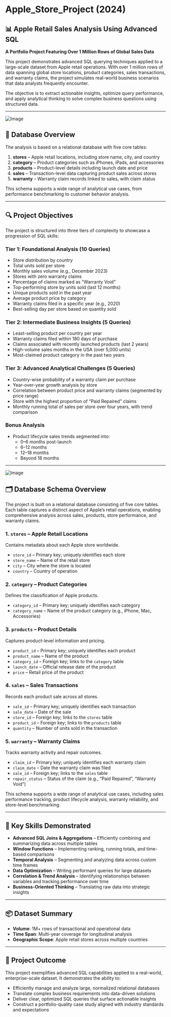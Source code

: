# Apple_Store_Project (2024)


## 📊 Apple Retail Sales Analysis Using Advanced SQL  
**A Portfolio Project Featuring Over 1 Million Rows of Global Sales Data**

This project demonstrates advanced SQL querying techniques applied to a large-scale dataset from Apple retail operations. With over 1 million rows of data spanning global store locations, product categories, sales transactions, and warranty claims, the project simulates real-world business scenarios that data analysts frequently encounter.

The objective is to extract actionable insights, optimize query performance, and apply analytical thinking to solve complex business questions using structured data.

---
![Image](https://github.com/user-attachments/assets/af1b302b-1691-4305-8151-166c0dd0f57c)

## 🧱 Database Overview

The analysis is based on a relational database with five core tables:

1. **stores** – Apple retail locations, including store name, city, and country  
2. **category** – Product categories such as iPhones, iPads, and accessories  
3. **products** – Product-level details including launch date and price  
4. **sales** – Transaction-level data capturing product sales across stores  
5. **warranty** – Warranty claim records linked to sales, with claim status  

This schema supports a wide range of analytical use cases, from performance benchmarking to customer behavior analysis.

---

## 🔍 Project Objectives

The project is structured into three tiers of complexity to showcase a progression of SQL skills:

### Tier 1: Foundational Analysis (10 Queries)
- Store distribution by country  
- Total units sold per store  
- Monthly sales volume (e.g., December 2023)  
- Stores with zero warranty claims  
- Percentage of claims marked as "Warranty Void"  
- Top-performing store by units sold (last 12 months)  
- Unique products sold in the past year  
- Average product price by category  
- Warranty claims filed in a specific year (e.g., 2020)  
- Best-selling day per store based on quantity sold  

### Tier 2: Intermediate Business Insights (5 Queries)
- Least-selling product per country per year  
- Warranty claims filed within 180 days of purchase  
- Claims associated with recently launched products (last 2 years)  
- High-volume sales months in the USA (over 5,000 units)  
- Most-claimed product category in the past two years  

### Tier 3: Advanced Analytical Challenges (5 Queries)
- Country-wise probability of a warranty claim per purchase  
- Year-over-year growth analysis by store  
- Correlation between product price and warranty claims (segmented by price range)  
- Store with the highest proportion of “Paid Repaired” claims  
- Monthly running total of sales per store over four years, with trend comparison  

### Bonus Analysis
- Product lifecycle sales trends segmented into:  
  - 0–6 months post-launch  
  - 6–12 months  
  - 12–18 months  
  - Beyond 18 months  

---
![Image](https://github.com/user-attachments/assets/7731dd32-1a68-484b-b715-d87d09b2a97a)

## 🗂️ Database Schema Overview

The project is built on a relational database consisting of five core tables. Each table captures a distinct aspect of Apple’s retail operations, enabling comprehensive analysis across sales, products, store performance, and warranty claims.

### 1. **`stores`** – Apple Retail Locations  
Contains metadata about each Apple store worldwide.  
- `store_id` – Primary key; uniquely identifies each store  
- `store_name` – Name of the retail store  
- `city` – City where the store is located  
- `country` – Country of operation  

### 2. **`category`** – Product Categories  
Defines the classification of Apple products.  
- `category_id` – Primary key; uniquely identifies each category  
- `category_name` – Name of the product category (e.g., iPhone, Mac, Accessories)  

### 3. **`products`** – Product Details  
Captures product-level information and pricing.  
- `product_id` – Primary key; uniquely identifies each product  
- `product_name` – Name of the product  
- `category_id` – Foreign key; links to the `category` table  
- `launch_date` – Official release date of the product  
- `price` – Retail price of the product  

### 4. **`sales`** – Sales Transactions  
Records each product sale across all stores.  
- `sale_id` – Primary key; uniquely identifies each transaction  
- `sale_date` – Date of the sale  
- `store_id` – Foreign key; links to the `stores` table  
- `product_id` – Foreign key; links to the `products` table  
- `quantity` – Number of units sold in the transaction  

### 5. **`warranty`** – Warranty Claims  
Tracks warranty activity and repair outcomes.  
- `claim_id` – Primary key; uniquely identifies each warranty claim  
- `claim_date` – Date the warranty claim was filed  
- `sale_id` – Foreign key; links to the `sales` table  
- `repair_status` – Status of the claim (e.g., “Paid Repaired”, “Warranty Void”)  

This schema supports a wide range of analytical use cases, including sales performance tracking, product lifecycle analysis, warranty reliability, and store-level benchmarking.

---

## 🧠 Key Skills Demonstrated

- **Advanced SQL Joins & Aggregations** – Efficiently combining and summarizing data across multiple tables  
- **Window Functions** – Implementing ranking, running totals, and time-based comparisons  
- **Temporal Analysis** – Segmenting and analyzing data across custom time frames  
- **Data Optimization** – Writing performant queries for large datasets  
- **Correlation & Trend Analysis** – Identifying relationships between variables and tracking performance over time  
- **Business-Oriented Thinking** – Translating raw data into strategic insights  

---

## 📦 Dataset Summary

- **Volume**: 1M+ rows of transactional and operational data  
- **Time Span**: Multi-year coverage for longitudinal analysis  
- **Geographic Scope**: Apple retail stores across multiple countries  

---

## 🎯 Project Outcome

This project exemplifies advanced SQL capabilities applied to a real-world, enterprise-scale dataset. It demonstrates the ability to:

- Efficiently manage and analyze large, normalized relational databases  
- Translate complex business requirements into data-driven solutions  
- Deliver clear, optimized SQL queries that surface actionable insights  
- Construct a portfolio-quality case study aligned with industry standards and expectations  



